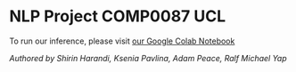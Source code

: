 # NLP Project COMP0087 UCL

To run our inference, please visit [our Google Colab Notebook](https://colab.research.google.com/github/adamnpeace/nlp-project/blob/final-touches/final_inference.ipynb)

*Authored by Shirin Harandi, Ksenia Pavlina, Adam Peace, Ralf Michael Yap*

